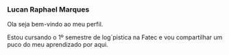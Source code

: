### Lucan Raphael Marques

Ola seja bem-vindo ao meu perfil.

Estou cursando o 1º semestre de log´pistica na Fatec e vou compartilhar um puco do meu aprendizado por aqui.
